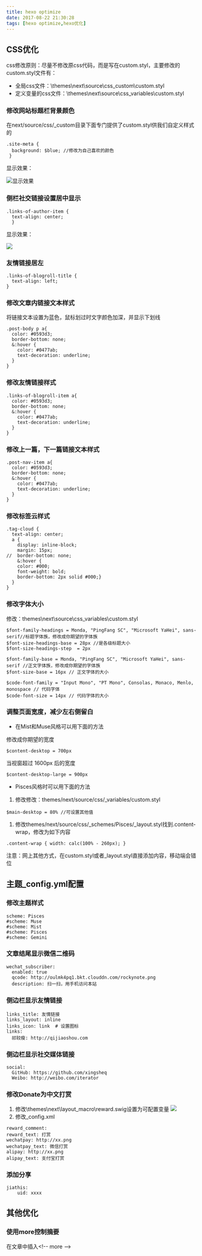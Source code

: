 ```yaml
---
title: hexo optimize
date: 2017-08-22 21:30:28
tags: [hexo optimize,hexo优化]
---
```


## CSS优化

css修改原则：尽量不修改原css代码，而是写在custom.styl，主要修改的custom.styl文件有：

- 全局css文件：\themes\next\source\css\_custom\custom.styl
- 定义变量的css文件：\themes\next\source\css\_variables\custom.styl

### 修改网站标题栏背景颜色

在next/source/css/_custom目录下面专门提供了custom.styl供我们自定义样式的

```
.site-meta {
  background: $blue; //修改为自己喜欢的颜色
 }
```

显示效果：

![显示效果](http://oulmk4pq1.bkt.clouddn.com/logo.png)

<!-- more -->

### 侧栏社交链接设置居中显示

```
.links-of-author-item {
  text-align: center;
  }
```

显示效果：

![](http://oulmk4pq1.bkt.clouddn.com/socialLink.png)

### 友情链接居左

```
.links-of-blogroll-title {
  text-align: left;
}
```

### 修改文章内链接文本样式

将链接文本设置为蓝色，鼠标划过时文字颜色加深，并显示下划线

```
.post-body p a{
  color: #0593d3;
  border-bottom: none;
  &:hover {
    color: #0477ab;
    text-decoration: underline;
  }
}
```

### 修改友情链接样式

```
.links-of-blogroll-item a{
  color: #0593d3;
  border-bottom: none;
  &:hover {
    color: #0477ab;
    text-decoration: underline;
  }
}
```

### 修改上一篇，下一篇链接文本样式

```
.post-nav-item a{
  color: #0593d3;
  border-bottom: none;
  &:hover {
    color: #0477ab;
    text-decoration: underline;
  }
}
```

### 修改标签云样式

```
.tag-cloud {
  text-align: center;
  a {
    display: inline-block;
    margin: 15px;
//	border-bottom: none;
	&:hover {
    color: #000;
	font-weight: bold;
    border-bottom: 2px solid #000;}
  }
}
```

### 修改字体大小

修改：themes\next\source\css\_variables\custom.styl

```
$font-family-headings = Monda, "PingFang SC", "Microsoft YaHei", sans-serif//标题字体族，修改成你期望的字体族
$font-size-headings-base = 28px //是各级标题大小
$font-size-headings-step  = 2px
 
$font-family-base = Monda, "PingFang SC", "Microsoft YaHei", sans-serif //正文字体族，修改成你期望的字体族
$font-size-base = 16px // 正文字体的大小

$code-font-family = "Input Mono", "PT Mono", Consolas, Monaco, Menlo, monospace // 代码字体
$code-font-size = 14px // 代码字体的大小
```

### 调整页面宽度，减少左右侧留白

- 在Mist和Muse风格可以用下面的方法

修改成你期望的宽度

```
$content-desktop = 700px
```

当视窗超过 1600px 后的宽度

```
$content-desktop-large = 900px
```

- Pisces风格时可以用下面的方法

1. 修改修改：themes/next/source/css/_variables/custom.styl

```
$main-desktop = 80% //可设置其他值
```

1. 修改themes/next/source/css/_schemes/Pisces/_layout.styl找到.content-wrap，修改为如下内容

```
.content-wrap { width: calc(100% - 260px); }
```

注意：网上其他方式，在custom.styl或者_layout.styl直接添加内容，移动端会错位

## 主题_config.yml配置

### 修改主题样式

```
scheme: Pisces
#scheme: Muse
#scheme: Mist
#scheme: Pisces
#scheme: Gemini
```

### 文章结尾显示微信二维码

```
wechat_subscriber:
  enabled: true
  qcode: http://oulmk4pq1.bkt.clouddn.com/rockynote.png
  description: 扫一扫，用手机访问本站
```

### 侧边栏显示友情链接

```
links_title: 友情链接
links_layout: inline
links_icon: link  # 设置图标
links:
  祁较瘦: http://qijiaoshou.com
```

### 侧边栏显示社交媒体链接

```
social:
  GitHub: https://github.com/xingsheq
  Weibo: http://weibo.com/iterator
```



### 修改Donate为中文打赏

1. 修改\themes\next\layout\_macro\reward.swig设置为可配置变量
   ![](http://oulmk4pq1.bkt.clouddn.com/donate_modify.png)
2. 修改_config.xml

```
reward_comment:
reward_text: 打赏
wechatpay: http://xx.png
wechatpay_text: 微信打赏
alipay: http://xx.png
alipay_text: 支付宝打赏
```

### 添加分享

```
jiathis:
	uid: xxxx
```

## 其他优化

### 使用more控制摘要

在文章中插入\<!-- more -->